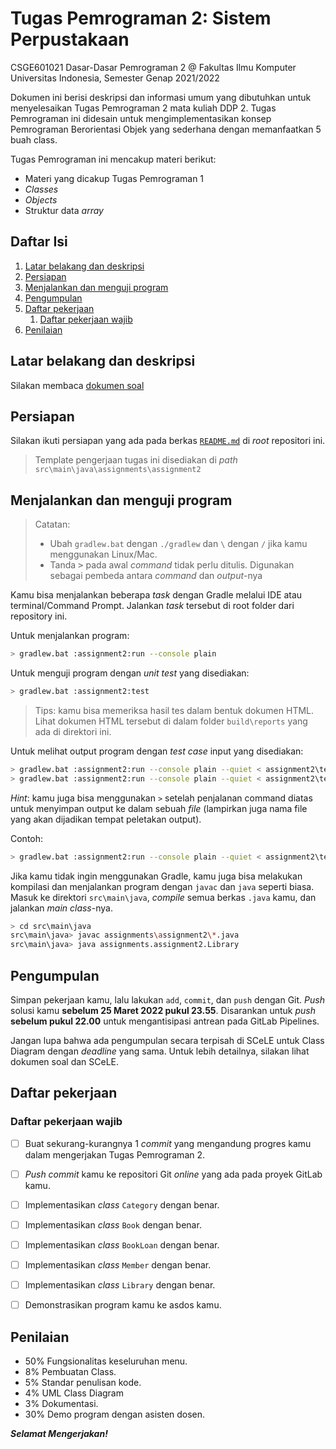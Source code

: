 # Tugas Pemrograman 2: Sistem Perpustakaan

CSGE601021 Dasar-Dasar Pemrograman 2 @ Fakultas Ilmu Komputer Universitas Indonesia,
Semester Genap 2021/2022

Dokumen ini berisi deskripsi dan informasi umum yang dibutuhkan untuk menyelesaikan Tugas Pemrograman 2 mata kuliah DDP 2. 
Tugas Pemrograman ini didesain untuk
mengimplementasikan konsep Pemrograman Berorientasi Objek yang sederhana dengan memanfaatkan 5 buah class.

Tugas Pemrograman ini mencakup materi berikut:

- Materi yang dicakup Tugas Pemrograman 1
- *Classes*
- *Objects*
- Struktur data *array*

## Daftar Isi

1. [Latar belakang dan deskripsi](#latar-belakang-dan-deskripsi)
2. [Persiapan](#persiapan)
3. [Menjalankan dan menguji program](#menjalankan-dan-menguji-program)
4. [Pengumpulan](#pengumpulan)
5. [Daftar pekerjaan](#daftar-pekerjaan)
   1. [Daftar pekerjaan wajib](#daftar-pekerjaan-wajib)
6. [Penilaian](#penilaian)


## Latar belakang dan deskripsi
Silakan membaca [dokumen soal][dokumen tp2]

## Persiapan

Silakan ikuti persiapan yang ada pada berkas [`README.md`][root-readme] di
*root* repositori ini.

> Template pengerjaan tugas ini disediakan di *path* 
`src\main\java\assignments\assignment2` 

## Menjalankan dan menguji program

> Catatan:<br> 
> - Ubah `gradlew.bat` dengan `./gradlew` dan `\` dengan `/` jika kamu
menggunakan Linux/Mac.
> - Tanda <kbd>></kbd> pada awal *command* tidak perlu ditulis. 
Digunakan sebagai pembeda antara *command* dan *output*-nya

Kamu bisa menjalankan beberapa *task* dengan Gradle melalui IDE atau
terminal/Command Prompt.
Jalankan *task* tersebut di root folder dari repository ini.

Untuk menjalankan program:

```bash
> gradlew.bat :assignment2:run --console plain
```

Untuk menguji program dengan *unit test* yang disediakan:

```bash
> gradlew.bat :assignment2:test
```

> Tips: kamu bisa memeriksa hasil tes dalam bentuk dokumen HTML. Lihat dokumen
> HTML tersebut di dalam folder `build\reports` yang ada di direktori ini.

Untuk melihat output program dengan *test case* input yang disediakan:

```bash
> gradlew.bat :assignment2:run --console plain --quiet < assignment2\testcases\in\in1.txt
> gradlew.bat :assignment2:run --console plain --quiet < assignment2\testcases\in\in2.txt
```

*Hint*: kamu juga bisa menggunakan `>` setelah penjalanan command diatas untuk menyimpan output ke dalam sebuah *file* (lampirkan juga nama file yang akan dijadikan tempat peletakan output).

Contoh:
```bash
> gradlew.bat :assignment2:run --console plain --quiet < assignment2\testcases\in\in1.txt > assignment2\testcases\out-mahasiswa\out1.txt
```

Jika kamu tidak ingin menggunakan Gradle, kamu juga bisa melakukan kompilasi
dan menjalankan program dengan `javac` dan `java` seperti biasa. Masuk ke
direktori `src\main\java`, *compile* semua berkas `.java` kamu, dan jalankan
*main class*-nya.

```bash
> cd src\main\java
src\main\java> javac assignments\assignment2\*.java
src\main\java> java assignments.assignment2.Library
```

## Pengumpulan
Simpan pekerjaan kamu, lalu lakukan `add`, `commit`, dan `push` dengan Git.
*Push* solusi kamu **sebelum 25 Maret 2022 pukul 23.55**. Disarankan untuk
*push* **sebelum pukul 22.00** untuk mengantisipasi antrean pada GitLab
Pipelines.

Jangan lupa bahwa ada pengumpulan secara terpisah di SCeLE untuk Class Diagram
dengan *deadline* yang sama. Untuk lebih detailnya, silakan lihat dokumen soal
dan SCeLE.

## Daftar pekerjaan

### Daftar pekerjaan wajib
- [ ] Buat sekurang-kurangnya 1 *commit* yang mengandung progres kamu dalam
      mengerjakan Tugas Pemrograman 2.
- [ ] *Push* *commit* kamu ke repositori Git *online* yang ada pada proyek
      GitLab kamu.
- [ ] Implementasikan *class* `Category` dengan benar.
- [ ] Implementasikan *class* `Book` dengan benar.
- [ ] Implementasikan *class* `BookLoan` dengan benar.
- [ ] Implementasikan *class* `Member` dengan benar.
- [ ] Implementasikan *class* `Library` dengan benar.
- [ ] Demonstrasikan program kamu ke asdos kamu.


## Penilaian
- 50% Fungsionalitas keseluruhan menu.
- 8% Pembuatan Class.
- 5% Standar penulisan kode.
- 4% UML Class Diagram
- 3% Dokumentasi.
- 30% Demo program dengan asisten dosen.


***Selamat Mengerjakan!***

[dokumen tp2]: https://docs.google.com/document/d/1Feh0OfMu9F1jbOipx79iQzcWzuXdFWjaRvmK8ZJaJZA/edit?usp=sharing
[root-readme]: ../README.md#memulai
